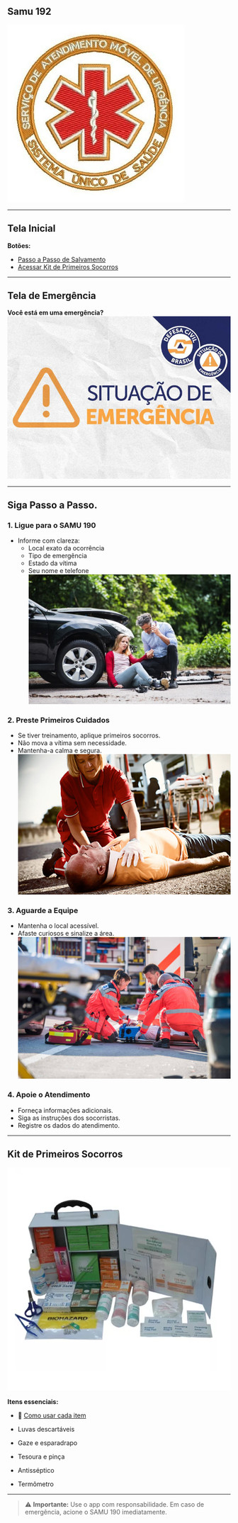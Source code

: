 ## Samu 192
![samu 192](imagens_samu\image-5.png "samu 192")

---

##  Tela Inicial



**Botões:**

-  [Passo a Passo de Salvamento](#passo-a-passo-de-salvamento)
-  [Acessar Kit de Primeiros Socorros](#kit-de-primeiros-socorros)

---

##  Tela de Emergência



**Você está em uma emergência?**
![](imagens_samu\image-7.png)


---

##  Siga Passo a Passo. 

### 1. Ligue para o SAMU 190

- Informe com clareza:
  - Local exato da ocorrência
  - Tipo de emergência
  - Estado da vítima
  - Seu nome e telefone
  ![](imagens_samu\image-4.png)




### 2. Preste Primeiros Cuidados
- Se tiver treinamento, aplique primeiros socorros.
- Não mova a vítima sem necessidade.
- Mantenha-a calma e segura.![.](imagens_samu\image-2.png)

### 3. Aguarde a Equipe

- Mantenha o local acessível.
- Afaste curiosos e sinalize a área.![](imagens_samu\image-3.png)

### 4. Apoie o Atendimento

- Forneça informações adicionais.
- Siga as instruções dos socorristas.
- Registre os dados do atendimento.

---

##  Kit de Primeiros Socorros
![](imagens_samu\image.png)


**Itens essenciais:**
- 📘 [Como usar cada item](#instrucoes-de-uso)

- Luvas descartáveis
- Gaze e esparadrapo
- Tesoura e pinça
- Antisséptico
- Termômetro



---

> ⚠️ **Importante:** Use o app com responsabilidade. Em caso de emergência, acione o SAMU 190 imediatamente.
